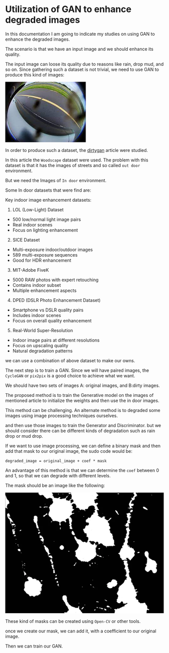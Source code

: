 # Utilization of GAN to enhance degraded images

In this documentation I am going to indicate my studies on using GAN to enhance the degraded images.

The scenario is that we have an input image and we should enhance its quality.

The input image can loose its quality due to reasons like rain, drop mud, and so on. Since gathering such a dataset is not trivial, we need to use GAN to produce this kind of images:


![gan](./dirtygan.jpeg)

In order to produce such a dataset, the [dirtygan](https://openaccess.thecvf.com/content/WACV2021/papers/Uricar_Lets_Get_Dirty_GAN_Based_Data_Augmentation_for_Camera_Lens_WACV_2021_paper.pdf) article were studied.

In this article the `Woodscape` dataset were used. The problem with this dataset is that it has the images of streets and so called `out door` environment.

But we need the Images of `In door` environment.

Some In door datasets that were find are:

Key indoor image enhancement datasets:

1. LOL (Low-Light) Dataset
- 500 low/normal light image pairs
- Real indoor scenes
- Focus on lighting enhancement

2. SICE Dataset
- Multi-exposure indoor/outdoor images
- 589 multi-exposure sequences
- Good for HDR enhancement

3. MIT-Adobe FiveK
- 5000 RAW photos with expert retouching
- Contains indoor subset
- Multiple enhancement aspects

4. DPED (DSLR Photo Enhancement Dataset)
- Smartphone vs DSLR quality pairs
- Includes indoor scenes
- Focus on overall quality enhancement

5. Real-World Super-Resolution
- Indoor image pairs at different resolutions
- Focus on upscaling quality
- Natural degradation patterns


we can use a combination of above dataset to make our owns. 

The next step is to train a GAN. Since we will have paired images, the `CycleGAN` or `pix2pix` is a good choice to achieve what we want. 

We should have two sets of images A: original images, and B:dirty images.

The proposed method is to train the Generative model on the images of mentioned article to initialize the weights and then use the in door images.

This method can be challenging. An alternate method is to degraded some images using image processing techniques ourselves. 

and then use those images to train the Generator and Discriminator. but we should consider there can be different kinds of degradation such as rain drop or mud drop. 

If we want to use image processing, we can define a binary mask and then add that mask to our original image, the sudo code would be:

```
degraded_image = original_image + coef * mask
```

An advantage of this method is that we can determine the `coef` between 0 and 1, so that we can degrade with different levels.

The mask should be an image like the following:

![image](./mask.webp)

These kind of masks can be created using `Open-CV` or other tools.

once we create our mask, we can add it, with a coefficient to our original image. 

Then we can train our GAN.
